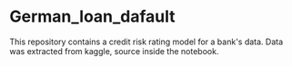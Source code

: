 # German_loan_dafault

This repository contains a credit risk rating model for a bank's data. 
Data was extracted from kaggle, source inside the notebook.
